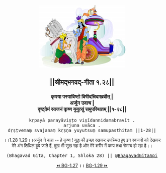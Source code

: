 <center><img src="../../asset/BG.png" alt="#API #bhagavadgitaapi #slok #nodejs #js #api #gitaapi #krishna #hinduism #vedic #ISKCON #shreemadbhagavadgita #technology"/>
<h2>||श्रीमद्‍भगवद्‍-गीता १.२८||</h2>
<h3>कृपया परयाविष्टो विषीदन्निदमब्रवीत् |<br/>अर्जुन उवाच |<br/>दृष्ट्वेमं स्वजनं कृष्ण युयुत्सुं समुपस्थितम् ||१-२८||</h3>
<pre>kṛpayā parayāviṣṭo viṣīdannidamabravīt .<br/>arjuna uvāca .<br/>dṛṣṭvemaṃ svajanaṃ kṛṣṇa yuyutsuṃ samupasthitam ||1-28||</pre>
<p>।।1.28 1.29।।अर्जुन ने कहा -- हे कृष्ण ! युद्ध की इच्छा रखकर उपस्थित हुए इन स्वजनों को देखकर मेरे अंग शिथिल हुये जाते हैं, मुख भी सूख रहा है और मेरे शरीर में कम्प तथा रोमांच हो रहा है।।</p>
<pre>(Bhagavad Gita, Chapter 1, Shloka 28) || <a href="https://twitter.com/bhagavadgitaapi">@BhagavadGitaApi</a></pre><a href="../../1/27">⏪  BG-1.27</a><b>        ।।        </b><a href="../../1/29">BG-1.29  ⏩</a></center>